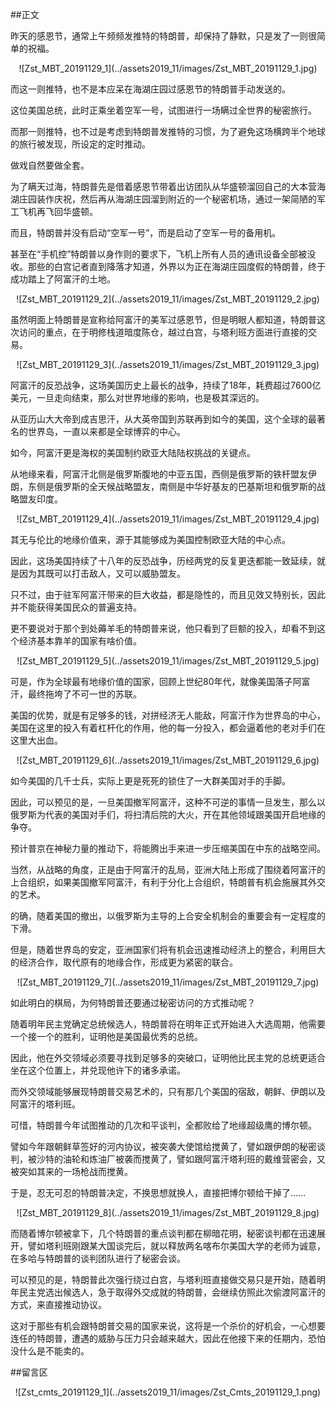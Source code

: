 ##正文

昨天的感恩节，通常上午频频发推特的特朗普，却保持了静默，只是发了一则很简单的祝福。

 <div align="center">![Zst_MBT_20191129_1](../assets2019_11/images/Zst_MBT_20191129_1.jpg)</div>

而这一则推特，也不是本应呆在海湖庄园过感恩节的特朗普手动发送的。

这位美国总统，此时正乘坐着空军一号，试图进行一场瞒过全世界的秘密旅行。

而那一则推特，也不过是考虑到特朗普发推特的习惯，为了避免这场横跨半个地球的旅行被发现，所设定的定时推动。

做戏自然要做全套。

为了瞒天过海，特朗普先是借着感恩节带着出访团队从华盛顿溜回自己的大本营海湖庄园装作庆祝，然后再从海湖庄园溜到附近的一个秘密机场，通过一架简陋的军工飞机再飞回华盛顿。

而且，特朗普并没有启动“空军一号”，而是启动了空军一号的备用机。

甚至在“手机控”特朗普以身作则的要求下，飞机上所有人员的通讯设备全部被没收。那些的白宫记者直到降落才知道，外界以为正在海湖庄园度假的特朗普，终于成功踏上了阿富汗的土地。

 <div align="center">![Zst_MBT_20191129_2](../assets2019_11/images/Zst_MBT_20191129_2.jpg)</div>

虽然明面上特朗普是宣称给阿富汗的美军过感恩节，但是明眼人都知道，特朗普这次访问的重点，在于明修栈道暗度陈仓，越过白宫，与塔利班方面进行直接的交易。

 <div align="center">![Zst_MBT_20191129_3](../assets2019_11/images/Zst_MBT_20191129_3.jpg)</div>

阿富汗的反恐战争，这场美国历史上最长的战争，持续了18年，耗费超过7600亿美元，一旦走向结束，那么对世界地缘的影响，也是极其深远的。

从亚历山大大帝到成吉思汗，从大英帝国到苏联再到如今的美国，这个全球的最著名的世界岛，一直以来都是全球博弈的中心。

如今，阿富汗更是海权的美国制约欧亚大陆陆权挑战的关键点。

从地缘来看，阿富汗北侧是俄罗斯腹地的中亚五国，西侧是俄罗斯的铁杆盟友伊朗，东侧是俄罗斯的全天候战略盟友，南侧是中华好基友的巴基斯坦和俄罗斯的战略盟友印度。

 <div align="center">![Zst_MBT_20191129_4](../assets2019_11/images/Zst_MBT_20191129_4.jpg)</div>

其无与伦比的地缘价值来，源于其能够成为美国控制欧亚大陆的中心点。

因此，这场美国持续了十八年的反恐战争，历经两党的反复更迭都能一致延续，就是因为其既可以打击敌人，又可以威胁盟友。

只不过，由于驻军阿富汗带来的巨大收益，都是隐性的，而且见效又特别长，因此并不能获得美国民众的普遍支持。

更不要说对于那个到处薅羊毛的特朗普来说，他只看到了巨额的投入，却看不到这个经济基本靠羊的国家有啥价值。

 <div align="center">![Zst_MBT_20191129_5](../assets2019_11/images/Zst_MBT_20191129_5.jpg)</div>

可是，作为全球最有地缘价值的国家，回顾上世纪80年代，就像美国落子阿富汗，最终拖垮了不可一世的苏联。

美国的优势，就是有足够多的钱，对拼经济无人能敌，阿富汗作为世界岛的中心，美国在这里的投入有着杠杆化的作用，他的每一分投入，都会逼着他的老对手们在这里大出血。

 <div align="center">![Zst_MBT_20191129_6](../assets2019_11/images/Zst_MBT_20191129_6.jpg)</div>

如今美国的几千士兵，实际上更是死死的锁住了一大群美国对手的手脚。

因此，可以预见的是，一旦美国撤军阿富汗，这种不可逆的事情一旦发生，那么以俄罗斯为代表的美国对手们，将扫清后院的大火，开在其他领域跟美国开启地缘的争夺。

预计普京在神秘力量的推动下，将能腾出手来进一步压缩美国在中东的战略空间。

当然，从战略的角度，正是由于阿富汗的乱局，亚洲大陆上形成了围绕着阿富汗的上合组织，如果美国撤军阿富汗，有利于分化上合组织，特朗普有机会施展其外交的艺术。
 
的确，随着美国的撤出，以俄罗斯为主导的上合安全机制会的重要会有一定程度的下滑。

但是，随着世界岛的安定，亚洲国家们将有机会迅速推动经济上的整合，利用巨大的经济合作，取代原有的地缘合作，形成更为紧密的联合。

 <div align="center">![Zst_MBT_20191129_7](../assets2019_11/images/Zst_MBT_20191129_7.jpg)</div>

如此明白的棋局，为何特朗普还要通过秘密访问的方式推动呢？

随着明年民主党确定总统候选人，特朗普将在明年正式开始进入大选周期，他需要一个接一个的胜利，证明他是美国最优秀的总统。

因此，他在外交领域必须要寻找到足够多的突破口，证明他比民主党的总统更适合坐在这个位置上，并兑现他许下的诸多承诺。

而外交领域能够展现特朗普交易艺术的，只有那几个美国的宿敌，朝鲜、伊朗以及阿富汗的塔利班。

可惜，特朗普今年试图推动的几次和平谈判，全都败给了地缘超级鹰的博尔顿。

譬如今年跟朝鲜草签好的河内协议，被突袭大使馆给搅黄了，譬如跟伊朗的秘密谈判，被沙特的油轮和炼油厂被袭而搅黄了，譬如跟阿富汗塔利班的戴维营密会，又被突如其来的一场枪战而搅黄。
 
于是，忍无可忍的特朗普决定，不换思想就换人，直接把博尔顿给干掉了......

 <div align="center">![Zst_MBT_20191129_8](../assets2019_11/images/Zst_MBT_20191129_8.jpg)</div>

而随着博尔顿被拿下，几个特朗普的重点谈判都在柳暗花明，秘密谈判都在迅速展开，譬如塔利班刚跟某大国谈完后，就以释放两名喀布尔美国大学的老师为诚意，在多哈与特朗普的谈判团队进行了秘密会谈。

可以预见的是，特朗普此次强行绕过白宫，与塔利班直接做交易只是开始，随着明年民主党选出候选人，急于取得外交成就的特朗普，会继续仿照此次偷渡阿富汗的方式，来直接推动协议。

这对于那些有机会跟特朗普交易的国家来说，这将是一个杀价的好机会，一心想要连任的特朗普，遭遇的威胁与压力只会越来越大，因此在他接下来的任期内，恐怕没什么是不能卖的。

##留言区
 <div align="center">![Zst_cmts_20191129_1](../assets2019_11/images/Zst_Cmts_20191129_1.png)</div>